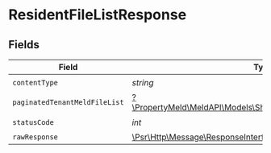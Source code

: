 # ResidentFileListResponse


## Fields

| Field                                                                                                                  | Type                                                                                                                   | Required                                                                                                               | Description                                                                                                            |
| ---------------------------------------------------------------------------------------------------------------------- | ---------------------------------------------------------------------------------------------------------------------- | ---------------------------------------------------------------------------------------------------------------------- | ---------------------------------------------------------------------------------------------------------------------- |
| `contentType`                                                                                                          | *string*                                                                                                               | :heavy_check_mark:                                                                                                     | N/A                                                                                                                    |
| `paginatedTenantMeldFileList`                                                                                          | [?\PropertyMeld\MeldAPI\Models\Shared\PaginatedTenantMeldFileList](../../models/shared/PaginatedTenantMeldFileList.md) | :heavy_minus_sign:                                                                                                     | N/A                                                                                                                    |
| `statusCode`                                                                                                           | *int*                                                                                                                  | :heavy_check_mark:                                                                                                     | N/A                                                                                                                    |
| `rawResponse`                                                                                                          | [\Psr\Http\Message\ResponseInterface](https://www.php-fig.org/psr/psr-7/#33-psrhttpmessageresponseinterface)           | :heavy_minus_sign:                                                                                                     | N/A                                                                                                                    |